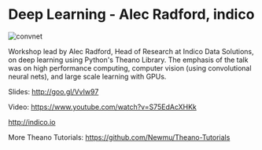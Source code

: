 **Deep Learning - Alec Radford, indico**
===================

![convnet](http://i.imgur.com/L3lOfoH.png)

Workshop lead by Alec Radford, Head of Research at Indico Data Solutions, on deep learning using Python's Theano Library. The emphasis of the talk was on high performance computing, computer vision (using convolutional neural nets), and large scale learning with GPUs.

Slides: http://goo.gl/VvIw97

Video: https://www.youtube.com/watch?v=S75EdAcXHKk

http://indico.io

More Theano Tutorials: https://github.com/Newmu/Theano-Tutorials